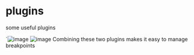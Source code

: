 # plugins
some useful plugins


`![image](https://github.com/ribbi7/plugins/assets/136138594/13cce94f-66a8-4667-9963-02276ccd6f4d)
![image](https://github.com/ribbi7/plugins/assets/136138594/35a4c3ea-7d97-4589-9c2d-70123eb49d95)
Combining these two plugins makes it easy to manage breakpoints
